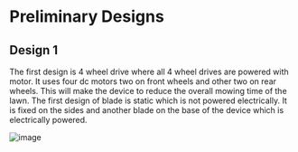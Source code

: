 # Preliminary Designs

## Design 1
The first design is 4 wheel drive where all 4 wheel drives are powered with motor. It uses four dc motors two on front wheels and other two on rear wheels.
This will make the device to reduce the overall mowing time of the lawn. The first design of blade is static which is not powered electrically.
It is fixed on the sides and another blade on the base of the device which is electrically powered.

![image](https://user-images.githubusercontent.com/87862054/126785649-71a27135-27d3-4f7d-9ca8-c8db13d9bf4d.png)
